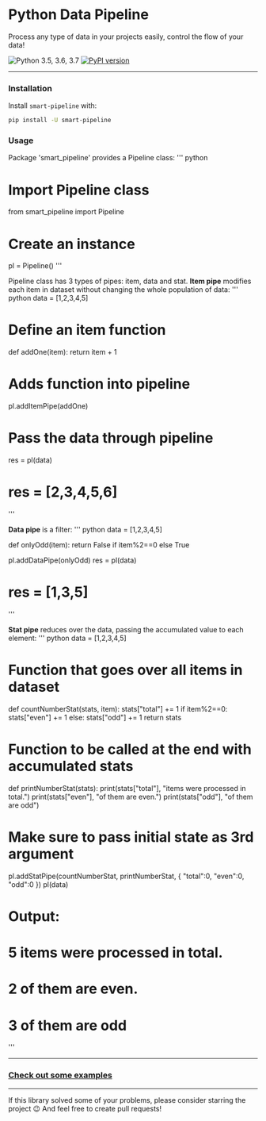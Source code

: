 # Python Data Pipeline

Process any type of data in your projects easily, control the flow of your data!

![Python 3.5, 3.6, 3.7](https://img.shields.io/badge/python-3.5%2C%203.6%2C%203.7-blue.svg)
[![PyPI version](https://badge.fury.io/py/smart-pipeline.svg)](https://badge.fury.io/py/smart-pipeline)

---

### Installation
Install `smart-pipeline` with:
``` bash
pip install -U smart-pipeline
```

### Usage
Package 'smart_pipeline' provides a Pipeline class:
''' python
# Import Pipeline class
from smart_pipeline import Pipeline

# Create an instance
pl = Pipeline()
'''

Pipeline class has 3 types of pipes: item, data and stat.
**Item pipe** modifies each item in dataset without changing the whole population of data:
''' python
data = [1,2,3,4,5]

# Define an item function
def addOne(item):
    return item + 1

# Adds function into pipeline
pl.addItemPipe(addOne)
# Pass the data through pipeline
res = pl(data)

# res = [2,3,4,5,6]
'''

**Data pipe** is a filter:
''' python
data = [1,2,3,4,5]

def onlyOdd(item):
    return False if item%2==0 else True

pl.addDataPipe(onlyOdd)
res = pl(data)

# res = [1,3,5]
'''

**Stat pipe** reduces over the data, passing the accumulated value to each element:
''' python
data = [1,2,3,4,5]

# Function that goes over all items in dataset
def countNumberStat(stats, item):
    stats["total"] += 1
    if item%2==0:
        stats["even"] += 1
    else:
        stats["odd"] += 1
    return stats

# Function to be called at the end with accumulated stats
def printNumberStat(stats):
    print(stats["total"], "items were processed in total.")
    print(stats["even"], "of them are even.")
    print(stats["odd"], "of them are odd")

# Make sure to pass initial state as 3rd argument
pl.addStatPipe(countNumberStat, printNumberStat, { "total":0, "even":0, "odd":0 })
pl(data)

# Output:
# 5 items were processed in total.
# 2 of them are even.
# 3 of them are odd
'''

---
### [Check out some examples](https://github.com/kirillovmr/python-pipeline/tree/master/examples)
---

If this library solved some of your problems, please consider starring the project 😉
And feel free to create pull requests!